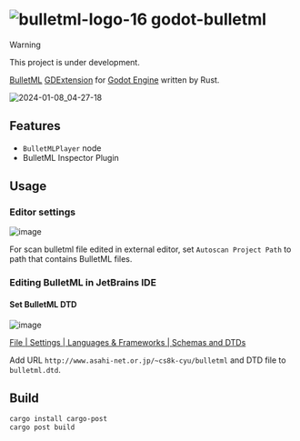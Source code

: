 # ![bulletml-logo-16](https://github.com/atty303/godot-bulletml/assets/316079/41abc082-30e1-484f-8f85-dd4f9a99f950) godot-bulletml

> [!WARNING]
> This project is under development.

[BulletML](http://www.asahi-net.or.jp/~cs8k-cyu/bulletml/index_e.html) [GDExtension](https://docs.godotengine.org/en/stable/tutorials/scripting/gdextension/what_is_gdextension.html) for [Godot Engine](https://godotengine.org/) written by Rust.

![2024-01-08_04-27-18](https://github.com/atty303/godot-bulletml/assets/316079/3c916f35-1a25-4897-8c12-5462edc8dd24)

## Features

- `BulletMLPlayer` node
- BulletML Inspector Plugin

## Usage

### Editor settings

![image](https://github.com/atty303/godot-bulletml/assets/316079/c1257a12-bdb9-4607-b1f9-790b8fbcb7f9)

For scan bulletml file edited in external editor, set `Autoscan Project Path` to path that contains BulletML files.

### Editing BulletML in JetBrains IDE

#### Set BulletML DTD

![image](https://github.com/atty303/godot-bulletml/assets/316079/140600ef-1225-4853-b047-56dd62d8f692)

[File | Settings | Languages & Frameworks | Schemas and DTDs](jetbrains://idea/settings?name=Languages+%26+Frameworks--Schemas+and+DTDs)

Add URL `http://www.asahi-net.or.jp/~cs8k-cyu/bulletml` and DTD file to `bulletml.dtd`.

## Build

```bash
cargo install cargo-post
cargo post build
```

